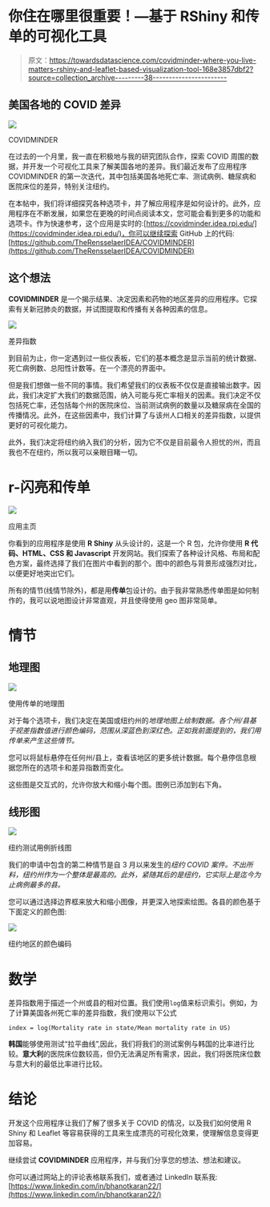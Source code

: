 # 你住在哪里很重要！—基于 RShiny 和传单的可视化工具

> 原文：<https://towardsdatascience.com/covidminder-where-you-live-matters-rshiny-and-leaflet-based-visualization-tool-168e3857dbf2?source=collection_archive---------38----------------------->

## 美国各地的 COVID 差异

![](img/a0f44f5759d31e98aa8dfd2b1e9410d5.png)

COVIDMINDER

在过去的一个月里，我一直在积极地与我的研究团队合作，探索 COVID 周围的数据，并开发一个可视化工具来了解美国各地的差异。我们最近发布了应用程序 COVIDMINDER 的第一次迭代，其中包括美国各地死亡率、测试病例、糖尿病和医院床位的差异，特别关注纽约。

在本帖中，我们将详细探究各种选项卡，并了解应用程序是如何设计的。此外，应用程序在不断发展，如果您在更晚的时间点阅读本文，您可能会看到更多的功能和选项卡。作为快速参考，这个应用是实时的:[https://covidminder.idea.rpi.edu/](https://covidminder.idea.rpi.edu/)，你可以继续探索 GitHub 上的代码:[https://github.com/TheRensselaerIDEA/COVIDMINDER](https://github.com/TheRensselaerIDEA/COVIDMINDER)

## 这个想法

**COVIDMINDER** 是一个揭示结果、决定因素和药物的地区差异的应用程序。它探索有关新冠肺炎的数据，并试图提取和传播有关各种因素的信息。

![](img/72343962993d1f6593b280bfcda97d5f.png)

差异指数

到目前为止，你一定遇到过一些仪表板，它们的基本概念是显示当前的统计数据、死亡病例数、总阳性计数等。在一个漂亮的界面中。

但是我们想做一些不同的事情。我们希望我们的仪表板不仅仅是直接输出数字。因此，我们决定扩大我们的数据范围，纳入可能与死亡率相关的因素。我们决定不仅包括死亡率，还包括每个州的医院床位、当前测试病例的数量以及糖尿病在全国的传播情况。此外，在这些因素中，我们计算了与该州人口相关的差异指数，以提供更好的可视化能力。

此外，我们决定将纽约纳入我们的分析，因为它不仅是目前最令人担忧的州，而且我也不在纽约，所以我可以亲眼目睹一切。

# r-闪亮和传单

![](img/8c6d97bed726790cc4a10a6ba7a9f953.png)

应用主页

你看到的应用程序是使用 **R Shiny** 从头设计的，这是一个 R 包，允许你使用 **R 代码、HTML、CSS 和 Javascript** 开发网站。我们探索了各种设计风格、布局和配色方案，最终选择了我们在图片中看到的那个。图中的颜色与背景形成强烈对比，以便更好地突出它们。

所有的情节(线情节除外)，都是用**传单**包设计的。由于我非常熟悉传单图是如何制作的，我可以说地图设计非常直观，并且使得使用 geo 图非常简单。

# 情节

## 地理图

![](img/1c1045e653b3a1d14e14b19b1727a19f.png)

使用传单的地理图

对于每个选项卡，我们决定在美国或纽约州的*地理地图上绘制数据。各个州/县基于视差指数值进行颜色编码，范围从深蓝色到深红色。正如我前面提到的，我们用传单来产生这些情节。*

您可以将鼠标悬停在任何州/县上，查看该地区的更多统计数据。每个悬停信息根据您所在的选项卡和差异指数而变化。

这些图是交互式的，允许你放大和缩小每个图。图例已添加到右下角。

## 线形图

![](img/6e97bd73cdff05f5ae9aa3bba3151f6b.png)

纽约测试用例折线图

我们的申请中包含的第二种情节是自 3 月以来发生的*纽约 COVID 案件。不出所料，纽约州作为一个整体是最高的。此外，紧随其后的是纽约，它实际上是迄今为止病例最多的县。*

您可以通过选择边界框来放大和缩小图像，并更深入地探索绘图。各县的颜色基于下面定义的颜色图:

![](img/c87bcfec164511ed8465328195a80e5d.png)

纽约地区的颜色编码

# 数学

差异指数用于描述一个州或县的相对位置。我们使用`log`值来标识索引。例如，为了计算美国各州死亡率的差异指数，我们使用以下公式

```
index = log(Mortality rate in state/Mean mortality rate in US)
```

**韩国**能够使用测试“拉平曲线”,因此，我们将我们的测试案例与韩国的比率进行比较。**意大利**的医院床位数较高，但仍无法满足所有需求，因此，我们将医院床位数与意大利的最低比率进行比较。

# 结论

开发这个应用程序让我们了解了很多关于 COVID 的情况，以及我们如何使用 R Shiny 和 Leaflet 等容易获得的工具来生成漂亮的可视化效果，使理解信息变得更加容易。

继续尝试 **COVIDMINDER** 应用程序，并与我们分享您的想法、想法和建议。

你可以通过网站上的评论表格联系我们，或者通过 LinkedIn 联系我:[https://www.linkedin.com/in/bhanotkaran22/](https://www.linkedin.com/in/bhanotkaran22/)